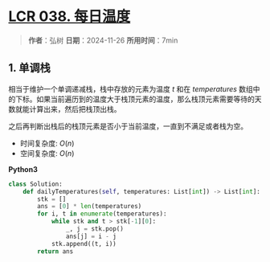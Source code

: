 # [LCR 038. 每日温度](https://leetcode.cn/problems/iIQa4I/description/?envType=study-plan-v2&envId=coding-interviews-special)

> **作者**：弘树
> **日期**：2024-11-26
> **所用时间**：7min

## 1. 单调栈

相当于维护一个单调递减栈，栈中存放的元素为温度 $t$ 和在 $temperatures$ 数组中的下标。如果当前遍历到的温度大于栈顶元素的温度，那么栈顶元素需要等待的天数就能计算出来，然后把栈顶出栈。

之后再判断出栈后的栈顶元素是否小于当前温度，一直到不满足或者栈为空。

- 时间复杂度: $O(n)$
- 空间复杂度: $O(n)$

**Python3**

```python
class Solution:
    def dailyTemperatures(self, temperatures: List[int]) -> List[int]:
        stk = []
        ans = [0] * len(temperatures)
        for i, t in enumerate(temperatures):
            while stk and t > stk[-1][0]:
                _, j = stk.pop()
                ans[j] = i - j
            stk.append((t, i))
        return ans
```